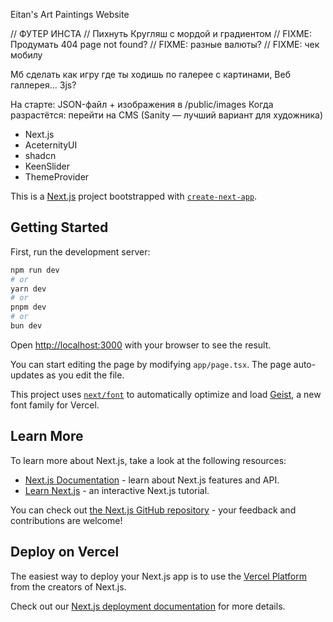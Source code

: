Eitan's Art Paintings Website

// ФУТЕР ИНСТА
// Пихнуть Кругляш с мордой и градиентом
// FIXME: Продумать 404 page not found?
// FIXME: разные валюты?
// FIXME: чек мобилу

Мб сделать как игру где ты ходишь по галерее с картинами, Веб галлерея... 3js?

На старте: JSON-файл + изображения в /public/images
Когда разрастётся: перейти на CMS (Sanity — лучший вариант для художника)

- Next.js
- AceternityUI
- shadcn
- KeenSlider
- ThemeProvider


This is a [Next.js](https://nextjs.org) project bootstrapped with [`create-next-app`](https://nextjs.org/docs/app/api-reference/cli/create-next-app).

## Getting Started

First, run the development server:

```bash
npm run dev
# or
yarn dev
# or
pnpm dev
# or
bun dev
```

Open [http://localhost:3000](http://localhost:3000) with your browser to see the result.

You can start editing the page by modifying `app/page.tsx`. The page auto-updates as you edit the file.

This project uses [`next/font`](https://nextjs.org/docs/app/building-your-application/optimizing/fonts) to automatically optimize and load [Geist](https://vercel.com/font), a new font family for Vercel.

## Learn More

To learn more about Next.js, take a look at the following resources:

- [Next.js Documentation](https://nextjs.org/docs) - learn about Next.js features and API.
- [Learn Next.js](https://nextjs.org/learn) - an interactive Next.js tutorial.

You can check out [the Next.js GitHub repository](https://github.com/vercel/next.js) - your feedback and contributions are welcome!

## Deploy on Vercel

The easiest way to deploy your Next.js app is to use the [Vercel Platform](https://vercel.com/new?utm_medium=default-template&filter=next.js&utm_source=create-next-app&utm_campaign=create-next-app-readme) from the creators of Next.js.

Check out our [Next.js deployment documentation](https://nextjs.org/docs/app/building-your-application/deploying) for more details.
